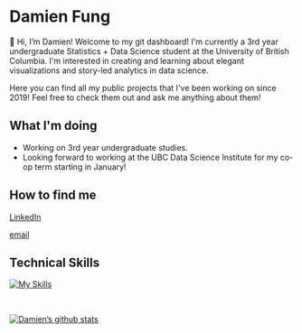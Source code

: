 # Damien Fung
👋 Hi, I’m Damien! Welcome to my git dashboard! I'm currently a 3rd year undergraduate Statistics + Data Science student at the University of British Columbia. I'm interested in creating and learning about elegant visualizations and story-led analytics in data science.

Here you can find all my public projects that I've been working on since 2019! Feel free to check them out and ask me anything about them!
 
## What I'm doing
- Working on 3rd year undergraduate studies.
- Looking forward to working at the UBC Data Science Institute for my co-op term starting in January!
 
 ## How to find me
[LinkedIn](https://www.linkedin.com/in/damien-fung/)

[email](fungd2@student.ubc.ca)
</br>
 
 ## Technical Skills

[![My Skills](https://skillicons.dev/icons?i=py,git,github,githubactions,java,r,mysql,matlab,vscode,cpp,docker,md,ps&theme=dark)](https://skillicons.dev)
</br>

</br>


[![Damien’s github stats](https://github-readme-stats.vercel.app/api?username=YellowPrawn)](https://github.com/YellowPrawn)
 
<!---
YellowPrawn/YellowPrawn is a ✨ special ✨ repository because its `README.md` (this file) appears on your GitHub profile.
You can click the Preview link to take a look at your changes.
--->
